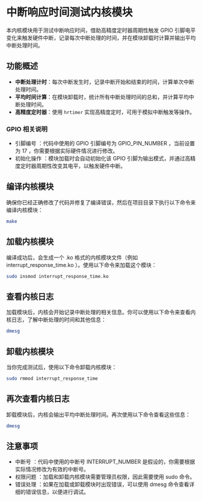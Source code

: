 # 中断响应时间测试内核模块

本内核模块用于测试中断响应时间，借助高精度定时器周期性触发 GPIO 引脚电平变化来触发硬件中断，记录每次中断处理的时间，并在模块卸载时计算并输出平均中断处理时间。

## 功能概述

- **中断处理计时**：每次中断发生时，记录中断开始和结束的时间，计算单次中断处理时间。
- **平均时间计算**：在模块卸载时，统计所有中断处理时间的总和，并计算平均中断处理时间。
- **高精度定时器**：使用 `hrtimer` 实现高精度定时，可用于模拟中断触发等操作。

### GPIO 相关说明

- 引脚编号 ：代码中使用的 GPIO 引脚编号为 GPIO_PIN_NUMBER ，当前设置为 17 ，你需要根据实际硬件情况进行修改。
- 初始化操作 ：模块加载时会自动初始化该 GPIO 引脚为输出模式，并通过高精度定时器周期性改变其电平，以触发硬件中断。

## 编译内核模块

确保你已经正确修改了代码并修复了编译错误，然后在项目目录下执行以下命令来编译内核模块：

```bash
make
```

## 加载内核模块

编译成功后，会生成一个 .ko 格式的内核模块文件（例如 interrupt_response_time.ko ）。使用以下命令来加载这个模块：

```bash
sudo insmod interrupt_response_time.ko
```

## 查看内核日志

加载模块后，内核会开始记录中断处理的相关信息。你可以使用以下命令来查看内核日志，了解中断处理的时间和其他信息：

```bash
dmesg
```

## 卸载内核模块

当你完成测试后，使用以下命令卸载内核模块：

```bash
sudo rmmod interrupt_response_time
```

## 再次查看内核日志

卸载模块后，内核会输出平均中断处理时间。再次使用以下命令查看这些信息：

```bash
dmesg
```

## 注意事项

- 中断号 ：代码中使用的中断号 INTERRUPT_NUMBER 是假设的，你需要根据实际情况修改为有效的中断号。
- 权限问题 ：加载和卸载内核模块需要管理员权限，因此需要使用 sudo 命令。
- 错误处理 ：如果在加载或卸载模块时出现错误，可以使用 dmesg 命令查看详细的错误信息，以便进行调试。
